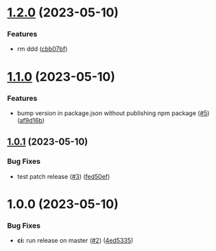# [1.2.0](https://github.com/m5r/semantic-release-experiments/compare/v1.1.0...v1.2.0) (2023-05-10)


### Features

* rm ddd ([cbb07bf](https://github.com/m5r/semantic-release-experiments/commit/cbb07bf0ccc240dd3a5627b4fbbc680ac9c20599))

# [1.1.0](https://github.com/m5r/semantic-release-experiments/compare/v1.0.1...v1.1.0) (2023-05-10)


### Features

* bump version in package.json without publishing npm package ([#5](https://github.com/m5r/semantic-release-experiments/issues/5)) ([af9d16b](https://github.com/m5r/semantic-release-experiments/commit/af9d16bf0af959bc3c6201ed0eecccc780e79f41))

## [1.0.1](https://github.com/m5r/semantic-release-experiments/compare/v1.0.0...v1.0.1) (2023-05-10)


### Bug Fixes

* test patch release ([#3](https://github.com/m5r/semantic-release-experiments/issues/3)) ([fed50ef](https://github.com/m5r/semantic-release-experiments/commit/fed50efa7646e933362fb32182eb425f19272a69))

# 1.0.0 (2023-05-10)


### Bug Fixes

* **ci:** run release on master ([#2](https://github.com/m5r/semantic-release-experiments/issues/2)) ([4ed5335](https://github.com/m5r/semantic-release-experiments/commit/4ed5335b1c208714ed1f2ee56e1919d69c016eb1))
